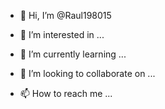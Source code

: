 
- 👋 Hi, I’m @Raul198015




- 👀 I’m interested in ...




- 🌱 I’m currently learning ...




- 💞️ I’m looking to collaborate on ...



- 📫 How to reach me ...








<!---
Raul198015/Raul198015 is a ✨ special ✨ repository because its `README.md` (this file) appears on your GitHub profile.
You can click the Preview link to take a look at your changes.
--->



 
 
